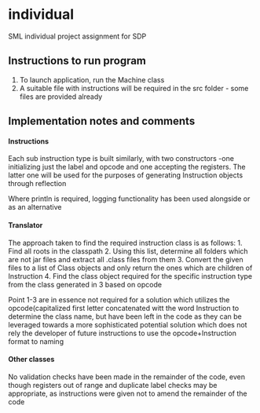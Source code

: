 # individual
SML individual project assignment for SDP

## Instructions to run program
   1. To launch application, run the Machine class
   2. A suitable file with instructions will be required in the src folder - some files are provided already
   
## Implementation notes and comments
   
#### Instructions

Each sub instruction type is built similarly, with two constructors -one initializing just the label and opcode and one
accepting the registers. The latter one will be used for the purposes of generating Instruction objects through reflection

Where println is required, logging functionality has been used alongside or as an alternative

#### Translator

The approach taken to find the required instruction class is as follows:
    1. Find all roots in the classpath
    2. Using this list, determine all folders which are not jar files and extract all .class files from them
    3. Convert the given files to a list of Class objects and only return the ones which are children of Instruction
    4. Find the class object required for the specific instruction type from the class generated in 3 based on opcode

Point 1-3 are in essence not required for a solution which utilizes the opcode(capitalized first letter concatenated witt
the word Instruction to determine the class name, but have been left in the code 
as they can be leveraged towards a more sophisticated potential solution which does not rely the developer
of future instructions to use the opcode+Instruction format to naming

#### Other classes

No validation checks have been made in the remainder of the code, even though registers out of range and duplicate label
checks may be appropriate, as instructions were given not to amend the remainder of the code





